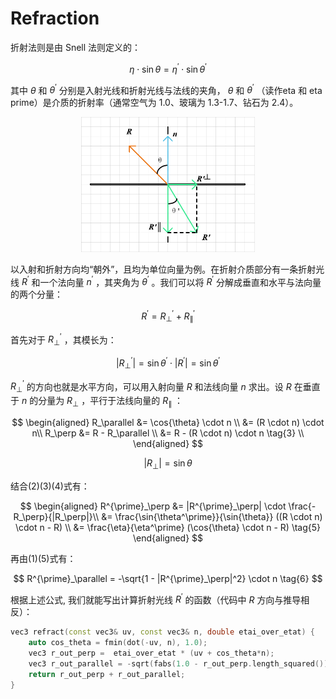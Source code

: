# Refraction

折射法则是由 Snell 法则定义的：

$$
\eta \cdot \sin{\theta} = \eta^\prime \cdot \sin{\theta^\prime}
$$

其中 $\theta$ 和 $\theta^\prime$ 分别是入射光线和折射光线与法线的夹角， $\theta$ 和 $\theta^\prime$ （读作eta 和 eta prime）是介质的折射率（通常空气为 1.0、玻璃为 1.3-1.7、钻石为 2.4）。

<div align="center"><img src="Assets/Refraction.png" width = "55%" ></div>

以入射和折射方向均“朝外”，且均为单位向量为例。在折射介质部分有一条折射光线 $R^\prime$ 和一个法向量 $n^\prime$ ，其夹角为 $\theta^\prime$ 。我们可以将 $R^\prime$  分解成垂直和水平与法向量的两个分量：

$$
R^\prime = R^{\prime}_\perp + R^{\prime}_\parallel \tag{1}
$$

首先对于 $R^{\prime}_\perp$ ，其模长为：

$$
|R^{\prime}_\perp| = \sin{\theta^\prime} \cdot |R^\prime| = \sin{\theta^\prime} \tag{2}
$$

$R^{\prime}_\perp$ 的方向也就是水平方向，可以用入射向量 $R$ 和法线向量 $n$ 求出。设 $R$ 在垂直于 $n$ 的分量为 $R_\perp$ ，平行于法线向量的 $R_\parallel$ ：

$$
\begin{aligned}
R_\parallel &= \cos{\theta} \cdot n \\
            &= (R \cdot n) \cdot n\\
R_\perp     &= R - R_\parallel \\
            &= R - (R \cdot n) \cdot n  \tag{3} \\
\end{aligned}
$$

$$
|R_\perp| = \sin{\theta} \tag{4}
$$

结合(2)(3)(4)式有：

$$
\begin{aligned}
R^{\prime}_\perp &= |R^{\prime}_\perp| \cdot \frac{-R_\perp}{|R_\perp|}\\
                 &= \frac{\sin{\theta^\prime}}{\sin{\theta}} ((R \cdot n) \cdot n - R) \\
                 &= \frac{\eta}{\eta^\prime} (\cos{\theta} \cdot n - R) \tag{5}
\end{aligned}
$$

再由(1)(5)式有：

$$
R^{\prime}_\parallel = -\sqrt{1 - |R^{\prime}_\perp|^2} \cdot n \tag{6}
$$

根据上述公式, 我们就能写出计算折射光线 $R^\prime$ 的函数（代码中 $R$ 方向与推导相反）：

```cpp
vec3 refract(const vec3& uv, const vec3& n, double etai_over_etat) {
    auto cos_theta = fmin(dot(-uv, n), 1.0);
    vec3 r_out_perp =  etai_over_etat * (uv + cos_theta*n);
    vec3 r_out_parallel = -sqrt(fabs(1.0 - r_out_perp.length_squared())) * n;
    return r_out_perp + r_out_parallel;
}
```
